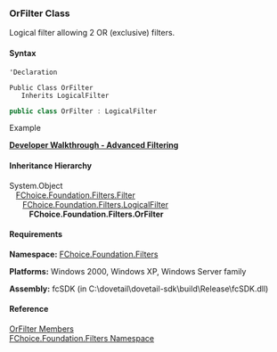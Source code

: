 ﻿### OrFilter Class

Logical filter allowing 2 OR (exclusive) filters.

#### Syntax

```vbnet
'Declaration

Public Class OrFilter 
   Inherits LogicalFilter
```

```csharp
public class OrFilter : LogicalFilter
```

Example

[**Developer Walkthrough - Advanced Filtering**](../articles/walkthroughs/filtering.md)

#### Inheritance Hierarchy

System.Object  
   [FChoice.Foundation.Filters.Filter](fcSDK~FChoice.Foundation.Filters.Filter.md)  
      [FChoice.Foundation.Filters.LogicalFilter](fcSDK~FChoice.Foundation.Filters.LogicalFilter.md)  
         **FChoice.Foundation.Filters.OrFilter**  

#### Requirements

**Namespace:** [FChoice.Foundation.Filters](fcSDK~FChoice.Foundation.Filters_namespace.md)

**Platforms:** Windows 2000, Windows XP, Windows Server family

**Assembly:** fcSDK (in C:\\dovetail\\dovetail-sdk\\build\\Release\\fcSDK.dll)

#### Reference

[OrFilter Members](fcSDK~FChoice.Foundation.Filters.OrFilter_members.md)  
[FChoice.Foundation.Filters Namespace](fcSDK~FChoice.Foundation.Filters_namespace.md)